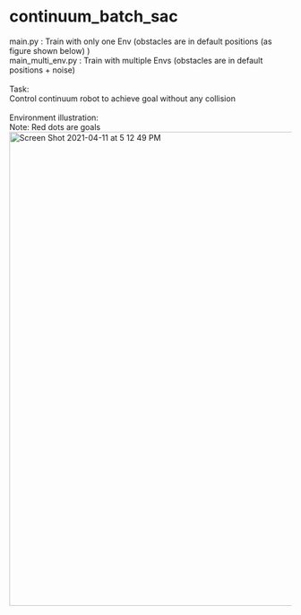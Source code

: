 # continuum_batch_sac
main.py : Train with only one Env (obstacles are in default positions (as figure shown below) ) <br />
main_multi_env.py : Train with multiple Envs (obstacles are in default positions + noise) <br />
<br />
Task: <br />
Control continuum robot to achieve goal without any collision <br />
<br />
Environment illustration: <br />
Note: Red dots are goals<br />
<img width="846" alt="Screen Shot 2021-04-11 at 5 12 49 PM" src="https://user-images.githubusercontent.com/64893909/114298468-2abcb600-9ae9-11eb-9b90-bdb9f6d91474.png">


